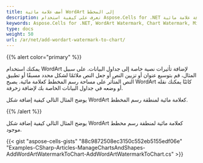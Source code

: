 ```yaml
---
title: أضف علامة مائية WordArt إلى المخطط
description: تعرف على كيفية استخدام Aspose.Cells for .NET لإضافة علامة مائية WordArt إلى مخطط في Microsoft Excel. سيوضح دليلنا كيفية إنشاء علامة مائية WordArt ووضعها لتعزيز المظهر المرئي والتفرد للمخطط الخاص بك.
keywords: Aspose.Cells for .NET, WordArt Watermark, Chart Watermark, Microsoft Excel, Visual Appeal, Chart Uniqueness.
type: docs
weight: 50
url: /ar/net/add-wordart-watermark-to-chart/
---
```

{{% alert color="primary" %}} 

يمكنك استخدام WordArt لإضافة تأثيرات نصية خاصة إلى جداول البيانات. على سبيل المثال، قم بتوسيع عنوان أو تزيين النص أو جعل النص ملائمًا لشكل محدد مسبقًا أو تطبيق النص المتأثر على مساحة رسم المخطط كعلامة مائية. يصبح WordArt كائنًا يمكنك نقله أو وضعه في جداول البيانات الخاصة بك لإضافة زخرفة.

يوضح المثال التالي كيفية إضافة شكل WordArt كعلامة مائية لمنطقة رسم المخطط.

{{% /alert %}} 

يوضح المثال التالي كيفية إضافة شكل WordArt كعلامة مائية لمنطقة رسم مخطط موجود.



{{< gist "aspose-cells-gists" "88c9872508ec3150c552eb5155edf06e" "Examples-CSharp-Articles-ManageChartsAndShapes-AddWordArtWatermarkToChart-AddWordArtWatermarkToChart.cs" >}}
